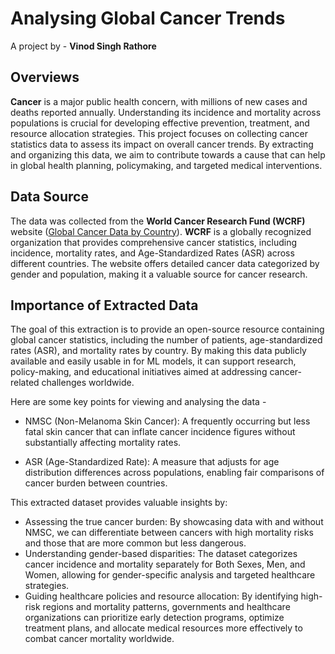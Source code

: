 # Analysing Global Cancer Trends

A project by - 
**Vinod Singh Rathore**


## Overviews

**Cancer** is a major public health concern, with millions of new cases and deaths reported annually. Understanding its incidence and mortality across populations is crucial for developing effective prevention, treatment, and resource allocation strategies. This project focuses on collecting cancer statistics data to assess its impact on overall cancer trends. By extracting and organizing this data, we aim to contribute towards a cause that can help in global health planning, policymaking, and targeted medical interventions.


## Data Source
The data was collected from the **World Cancer Research Fund (WCRF)** website ([Global Cancer Data by Country](https://www.wcrf.org/preventing-cancer/cancer-statistics/global-cancer-data-by-country/)). **WCRF** is a globally recognized organization that provides comprehensive cancer statistics, including incidence, mortality rates, and Age-Standardized Rates (ASR) across different countries. The website offers detailed cancer data categorized by gender and population, making it a valuable source for cancer research.



## Importance of Extracted Data

The goal of this extraction is to provide an open-source resource containing global cancer statistics, including the number of patients, age-standardized rates (ASR), and mortality rates by country. By making this data publicly available and easily usable in for ML models, it can support research, policy-making, and educational initiatives aimed at addressing cancer-related challenges worldwide.

Here are some key points for viewing and analysing the data - 

* NMSC (Non-Melanoma Skin Cancer): A frequently occurring but less fatal skin cancer that can inflate cancer incidence figures without substantially affecting mortality rates.

* ASR (Age-Standardized Rate): A measure that adjusts for age distribution differences across populations, enabling fair comparisons of cancer burden between countries.


This extracted dataset provides valuable insights by:

*	Assessing the true cancer burden: By showcasing data with and without NMSC, we can differentiate between cancers with high mortality risks and those that are more common but less dangerous.
*	Understanding gender-based disparities: The dataset categorizes cancer incidence and mortality separately for Both Sexes, Men, and Women, allowing for gender-specific analysis and targeted healthcare strategies.
*	Guiding healthcare policies and resource allocation: By identifying high-risk regions and mortality patterns, governments and healthcare organizations can prioritize early detection programs, optimize treatment plans, and allocate medical resources more effectively to combat cancer mortality worldwide.
